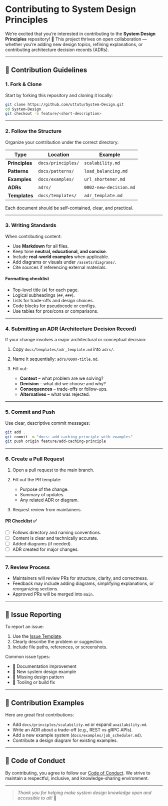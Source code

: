 # Contributing to System Design Principles

We’re excited that you’re interested in contributing to the **System Design Principles** repository! 🎉
This project thrives on open collaboration — whether you’re adding new design topics, refining explanations, or contributing architecture decision records (ADRs).

---

## 🧭 Contribution Guidelines

### 1. Fork & Clone

Start by forking this repository and cloning it locally:

```bash
git clone https://github.com/uttutu/System-Design.git
cd System-Design
git checkout -b feature/<short-description>
```

---

### 2. Follow the Structure

Organize your contribution under the correct directory:

| Type           | Location           | Example                |
| -------------- | ------------------ | ---------------------- |
| **Principles** | `docs/principles/` | `scalability.md`       |
| **Patterns**   | `docs/patterns/`   | `load_balancing.md`    |
| **Examples**   | `docs/examples/`   | `url_shortener.md`     |
| **ADRs**       | `adrs/`            | `0002-new-decision.md` |
| **Templates**  | `docs/templates/`  | `adr_template.md`      |

Each document should be self-contained, clear, and practical.

---

### 3. Writing Standards

When contributing content:

* Use **Markdown** for all files.
* Keep tone **neutral, educational, and concise**.
* Include **real-world examples** when applicable.
* Add diagrams or visuals under `/assets/diagrams/`.
* Cite sources if referencing external materials.

#### Formatting checklist

* Top-level title (`#`) for each page.
* Logical subheadings (`##`, `###`).
* Lists for trade-offs and design choices.
* Code blocks for pseudocode or configs.
* Use tables for pros/cons or comparisons.

---

### 4. Submitting an ADR (Architecture Decision Record)

If your change involves a major architectural or conceptual decision:

1. Copy `docs/templates/adr_template.md` into `adrs/`.
2. Name it sequentially: `adrs/000X-title.md`.
3. Fill out:

   * **Context** – what problem are we solving?
   * **Decision** – what did we choose and why?
   * **Consequences** – trade-offs or follow-ups.
   * **Alternatives** – what was rejected.

---

### 5. Commit and Push

Use clear, descriptive commit messages:

```bash
git add .
git commit -m "docs: add caching principle with examples"
git push origin feature/add-caching-principle
```

---

### 6. Create a Pull Request

1. Open a pull request to the main branch.
2. Fill out the PR template:

   * Purpose of the change.
   * Summary of updates.
   * Any related ADR or diagram.
3. Request review from maintainers.

#### PR Checklist ✅

* [ ] Follows directory and naming conventions.
* [ ] Content is clear and technically accurate.
* [ ] Added diagrams (if needed).
* [ ] ADR created for major changes.

---

### 7. Review Process

* Maintainers will review PRs for structure, clarity, and correctness.
* Feedback may include adding diagrams, simplifying explanations, or reorganizing sections.
* Approved PRs will be merged into `main`.

---

## 🧱 Issue Reporting

To report an issue:

1. Use the [Issue Template](.github/ISSUE_TEMPLATE.md).
2. Clearly describe the problem or suggestion.
3. Include file paths, references, or screenshots.

Common issue types:

* 📘 Documentation improvement
* 🧩 New system design example
* 🧠 Missing design pattern
* 🧰 Tooling or build fix

---

## 🌟 Contribution Examples

Here are great first contributions:

* Add `docs/principles/scalability.md` or expand `availability.md`.
* Write an ADR about a trade-off (e.g., REST vs gRPC APIs).
* Add a new example system (`docs/examples/job_scheduler.md`).
* Contribute a design diagram for existing examples.

---

## 🤝 Code of Conduct

By contributing, you agree to follow our [Code of Conduct](CODE_OF_CONDUCT.md).
We strive to maintain a respectful, inclusive, and knowledge-sharing environment.

---

> *Thank you for helping make system design knowledge open and accessible to all!* 💙

